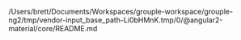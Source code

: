 /Users/brett/Documents/Workspaces/grouple-workspace/grouple-ng2/tmp/vendor-input_base_path-Li0bHMnK.tmp/0/@angular2-material/core/README.md
